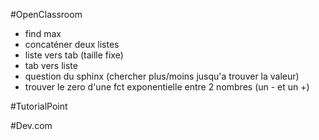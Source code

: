 #OpenClassroom
- find max
- concaténer deux listes
- liste vers tab (taille fixe)
- tab vers liste
- question du sphinx (chercher plus/moins jusqu'a trouver la valeur)
- trouver le zero d'une fct exponentielle entre 2 nombres (un - et un +)

#TutorialPoint

#Dev.com
